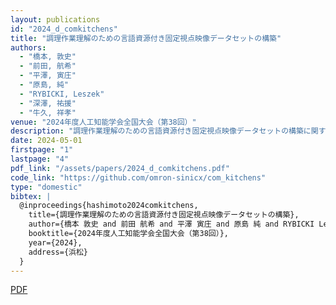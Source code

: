 ```yaml
---
layout: publications
id: "2024_d_comkitchens"
title: "調理作業理解のための言語資源付き固定視点映像データセットの構築"
authors:
  - "橋本, 敦史"
  - "前田, 航希"
  - "平澤, 寅庄"
  - "原島, 純"
  - "RYBICKI, Leszek"
  - "深澤, 祐援"
  - "牛久, 祥孝"
venue: "2024年度人工知能学会全国大会（第38回）"
description: "調理作業理解のための言語資源付き固定視点映像データセットの構築に関する研究"
date: 2024-05-01
firstpage: "1"
lastpage: "4"
pdf_link: "/assets/papers/2024_d_comkitchens.pdf"
code_link: "https://github.com/omron-sinicx/com_kitchens"
type: "domestic"
bibtex: |
  @inproceedings{hashimoto2024comkitchens,
    title={調理作業理解のための言語資源付き固定視点映像データセットの構築},
    author={橋本 敦史 and 前田 航希 and 平澤 寅庄 and 原島 純 and RYBICKI Leszek and 深澤 祐援 and 牛久 祥孝},
    booktitle={2024年度人工知能学会全国大会（第38回）},
    year={2024},
    address={浜松}
  }
---
```


[PDF](/assets/papers/2024_d_comkitchens.pdf)
